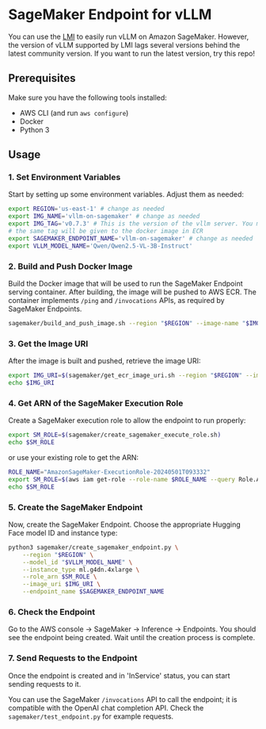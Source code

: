 # SageMaker Endpoint for vLLM

You can use the [LMI](https://docs.djl.ai/docs/serving/serving/docs/lmi/index.html) to easily run vLLM on Amazon SageMaker. However, the version of vLLM supported by LMI lags several versions behind the latest community version. If you want to run the latest version, try this repo!

## Prerequisites

Make sure you have the following tools installed:
- AWS CLI (and run `aws configure`)
- Docker
- Python 3

## Usage

### 1. Set Environment Variables

Start by setting up some environment variables. Adjust them as needed:

```sh
export REGION='us-east-1' # change as needed
export IMG_NAME='vllm-on-sagemaker' # change as needed
export IMG_TAG='v0.7.3' # This is the version of the vllm server. You may need to update scripts if changed.
# the same tag will be given to the docker image in ECR
export SAGEMAKER_ENDPOINT_NAME='vllm-on-sagemaker' # change as needed
export VLLM_MODEL_NAME='Qwen/Qwen2.5-VL-3B-Instruct'
```

### 2. Build and Push Docker Image

Build the Docker image that will be used to run the SageMaker Endpoint serving container. After building, the image will be pushed to AWS ECR. The container implements `/ping` and `/invocations` APIs, as required by SageMaker Endpoints.

```sh
sagemaker/build_and_push_image.sh --region "$REGION" --image-name "$IMG_NAME" --tag "$IMG_TAG"
```

### 3. Get the Image URI

After the image is built and pushed, retrieve the image URI:

```sh
export IMG_URI=$(sagemaker/get_ecr_image_uri.sh --region "$REGION" --image-name "$IMG_NAME" --tag "$IMG_TAG")
echo $IMG_URI
```

### 4. Get ARN of the SageMaker Execution Role

Create a SageMaker execution role to allow the endpoint to run properly:

```sh
export SM_ROLE=$(sagemaker/create_sagemaker_execute_role.sh)
echo $SM_ROLE
```

or use your existing role to get the ARN:

```sh
ROLE_NAME="AmazonSageMaker-ExecutionRole-20240501T093332"
export SM_ROLE=$(aws iam get-role --role-name $ROLE_NAME --query Role.Arn --output text)
echo $SM_ROLE
```

### 5. Create the SageMaker Endpoint

Now, create the SageMaker Endpoint. Choose the appropriate Hugging Face model ID and instance type:

```sh
python3 sagemaker/create_sagemaker_endpoint.py \
    --region "$REGION" \
    --model_id "$VLLM_MODEL_NAME" \
    --instance_type ml.g4dn.4xlarge \
    --role_arn $SM_ROLE \
    --image_uri $IMG_URI \
    --endpoint_name $SAGEMAKER_ENDPOINT_NAME
```

### 6. Check the Endpoint

Go to the AWS console -> SageMaker -> Inference -> Endpoints. You should see the endpoint being created. Wait until the creation process is complete.

### 7. Send Requests to the Endpoint

Once the endpoint is created and in 'InService' status, you can start sending requests to it.

You can use the SageMaker `/invocations` API to call the endpoint; it is compatible with the OpenAI chat completion API. Check the `sagemaker/test_endpoint.py` for example requests.
